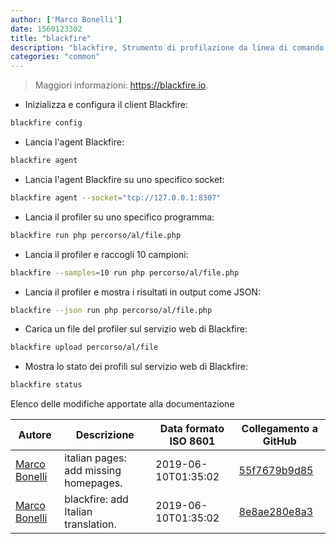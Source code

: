 ```yaml
---
author: ['Marco Bonelli']
date: 1560123302
title: "blackfire"
description: "blackfire, Strumento di profilazione da linea di comando per PHP."
categories: "common"
---
```

> Maggiori informazioni: <https://blackfire.io>.

- Inizializza e configura il client Blackfire:

```bash
blackfire config
```

- Lancia l'agent Blackfire:

```bash
blackfire agent
```

- Lancia l'agent Blackfire su uno specifico socket:

```bash
blackfire agent --socket="tcp://127.0.0.1:8307"
```

- Lancia il profiler su uno specifico programma:

```bash
blackfire run php percorso/al/file.php
```

- Lancia il profiler e raccogli 10 campioni:

```bash
blackfire --samples=10 run php percorso/al/file.php
```

- Lancia il profiler e mostra i risultati in output come JSON:

```bash
blackfire --json run php percorso/al/file.php
```

- Carica un file del profiler sul servizio web di Blackfire:

```bash
blackfire upload percorso/al/file
```

- Mostra lo stato dei profili sul servizio web di Blackfire:

```bash
blackfire status
```
Elenco delle modifiche apportate alla documentazione


Autore | Descrizione | Data formato ISO 8601 | Collegamento a GitHub
------|-----|-----|-----
[Marco Bonelli](mailto:marco@mebeim.net) | italian pages: add missing homepages. | 2019-06-10T01:35:02 | [55f7679b9d85](https://github.com/tldr-pages/tldr/commit/55f7679b9d85480f6c81738bd32c7901a1db36fe)
[Marco Bonelli](mailto:mb5.marcob@gmail.com) | blackfire: add Italian translation. | 2019-06-10T01:35:02 | [8e8ae280e8a3](https://github.com/tldr-pages/tldr/commit/8e8ae280e8a371b440c652736e71f2a0fe72ed5f)

